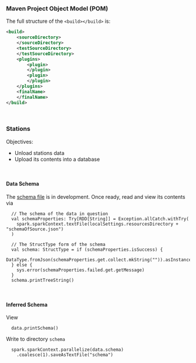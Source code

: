 <br>

### Maven Project Object Model (POM)

The full structure of the ``<build></build>`` is:

```xml
<build>
    <sourceDirectory>
    </sourceDirectory>
    <testSourceDirectory>        
    </testSourceDirectory>
    <plugins>
        <plugin>
        </plugin>
        <plugin>
        </plugin>
    </plugins>
    <finalName>
    </finalName>
</build>
```

<br>

### Stations

Objectives:

* Unload stations data
* Upload its contents into a database

<br>

#### Data Schema

The [schema file](./src/main/resources/schemaOfSource.json) is in development.  Once ready, read and view its contents via

```
  // The schema of the data in question
  val schemaProperties: Try[RDD[String]] = Exception.allCatch.withTry(
    spark.sparkContext.textFile(localSettings.resourcesDirectory + "schemaOfSource.json")
  )
  
  // The StructType form of the schema
  val schema: StructType = if (schemaProperties.isSuccess) {
    DataType.fromJson(schemaProperties.get.collect.mkString("")).asInstanceOf[StructType]
  } else {
    sys.error(schemaProperties.failed.get.getMessage)
  }
  schema.printTreeString()
```

<br>

#### Inferred Schema

View
```
  data.printSchema()
```

Write to directory `schema`
```
  spark.sparkContext.parallelize(data.schema)
    .coalesce(1).saveAsTextFile("schema")
```

<br>
<br>

<br>
<br>

<br>
<br>

<br>
<br>
